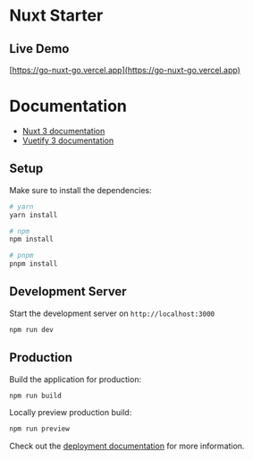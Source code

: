 # Nuxt Starter

## Live Demo
[https://go-nuxt-go.vercel.app](https://go-nuxt-go.vercel.app)

# Documentation
- [Nuxt 3 documentation](https://nuxt.com/docs/getting-started/introduction)
- [Vuetify 3 documentation](https://vuetifyjs.com/en/getting-started/installation/)

## Setup

Make sure to install the dependencies:

```bash
# yarn
yarn install

# npm
npm install

# pnpm
pnpm install
```

## Development Server

Start the development server on `http://localhost:3000`

```bash
npm run dev
```

## Production

Build the application for production:

```bash
npm run build
```

Locally preview production build:

```bash
npm run preview
```

Check out the [deployment documentation](https://nuxt.com/docs/getting-started/deployment) for more information.

